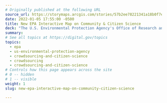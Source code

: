 ```yaml
---
# Originally published at the following URL
source_url: https://storymaps.arcgis.com/stories/57b2ee78221341a18b0f7ebe8017340d
date: 2022-01-05 17:55:00 -0500
title: New EPA Interactive Map on Community & Citizen Science
deck: "The U.S. Environmental Protection Agency's Office of Research and Development recently published an interactive StoryMap on community & citizen science highlighting the importance of citizen science and how EPA supports these efforts. The StoryMap serves as the Agency’s first-ever collection of EPA-led and EPA-funded citizen science activities organized by topic. Explore the map to learn about impactful citizen science work happening across the U.S. and how to get involved."
summary: 
# See all topics at https://digital.gov/topics
topics:
  - epa
  - us-environmental-protection-agency
  - crowdsourcing-and-citizen-science
  - crowdsourcing
  - crowdsourcing-and-citizen-science
# Controls how this page appears across the site
# 0 -- hidden
# 1 -- visible
weight: 1
slug: new-epa-interactive-map-on-community-citizen-science

---
```

